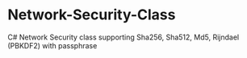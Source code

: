 # Network-Security-Class
 C# Network Security class supporting Sha256, Sha512, Md5, Rijndael (PBKDF2) with passphrase
